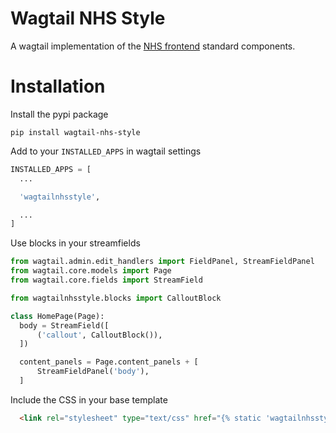 # Wagtail NHS Style

A wagtail implementation of the [NHS frontend](https://github.com/nhsuk/nhsuk-frontend) standard components.

# Installation

Install the pypi package
```
pip install wagtail-nhs-style
```

Add to your `INSTALLED_APPS` in wagtail settings
```python
INSTALLED_APPS = [
  ...

  'wagtailnhsstyle',

  ...
]
```

Use blocks in your streamfields
```python
from wagtail.admin.edit_handlers import FieldPanel, StreamFieldPanel
from wagtail.core.models import Page
from wagtail.core.fields import StreamField

from wagtailnhsstyle.blocks import CalloutBlock

class HomePage(Page):
  body = StreamField([
      ('callout', CalloutBlock()),
  ])

  content_panels = Page.content_panels + [
      StreamFieldPanel('body'),
  ]
```

Include the CSS in your base template
```html
  <link rel="stylesheet" type="text/css" href="{% static 'wagtailnhsstyle/css/nhsuk.min.css' %}">
```
